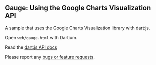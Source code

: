## Gauge: Using the Google Charts Visualization API

A sample that uses the Google Charts Visualization library with dart:js.

Open `web/gauge.html` with Dartium.

Read the [dart:js API docs](http://api.dartlang.org/docs/releases/latest/dart_js.html)

Please report any [bugs or feature requests](http://dartbug.com/new).
